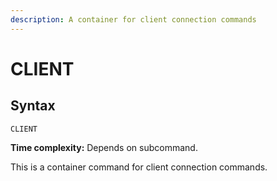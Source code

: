 ```yaml
---
description: A container for client connection commands
---
```


# CLIENT

## Syntax

    CLIENT 

**Time complexity:** Depends on subcommand.

This is a container command for client connection commands.

<!-- To see the list of available commands you can call `CLIENT HELP`. -->